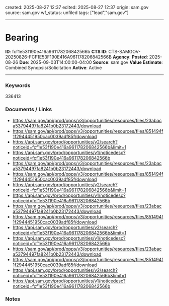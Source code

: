 created: 2025-08-27 12:37
edited: 2025-08-27 12:37
origin: sam.gov
source: sam.gov
wf_status: unfiled
tags: ["lead","sam.gov"]

---

# Bearing

**ID**: fcf1e53f190e416a961178206842566b
**CTS ID**: CTS-SAMGOV-20250826-FCF1E53F190E416A961178206842566B
**Agency**: 
**Posted**: 2025-08-26
**Due**: 2025-09-03T14:00:00-04:00
**Source**: sam.gov
**Value Estimate**: Combined Synopsis/Solicitation
**Active**: Active

---

### Keywords
336413

### Documents / Links
- <https://sam.gov/api/prod/opps/v3/opportunities/resources/files/23abaca53794497fa8241b0b23172443/download>
- <https://sam.gov/api/prod/opps/v3/opportunities/resources/files/851494f1f2944451950cac0039adf85f/download>
- <https://api.sam.gov/prod/opportunities/v2/search?noticeid=fcf1e53f190e416a961178206842566b&limit=1>
- <https://api.sam.gov/prod/opportunities/v1/noticedesc?noticeid=fcf1e53f190e416a961178206842566b>
- <https://sam.gov/api/prod/opps/v3/opportunities/resources/files/23abaca53794497fa8241b0b23172443/download>
- <https://sam.gov/api/prod/opps/v3/opportunities/resources/files/851494f1f2944451950cac0039adf85f/download>
- <https://api.sam.gov/prod/opportunities/v2/search?noticeid=fcf1e53f190e416a961178206842566b&limit=1>
- <https://api.sam.gov/prod/opportunities/v1/noticedesc?noticeid=fcf1e53f190e416a961178206842566b>
- <https://sam.gov/api/prod/opps/v3/opportunities/resources/files/23abaca53794497fa8241b0b23172443/download>
- <https://sam.gov/api/prod/opps/v3/opportunities/resources/files/851494f1f2944451950cac0039adf85f/download>
- <https://api.sam.gov/prod/opportunities/v2/search?noticeid=fcf1e53f190e416a961178206842566b&limit=1>
- <https://api.sam.gov/prod/opportunities/v1/noticedesc?noticeid=fcf1e53f190e416a961178206842566b>
- <https://sam.gov/api/prod/opps/v3/opportunities/resources/files/23abaca53794497fa8241b0b23172443/download>
- <https://sam.gov/api/prod/opps/v3/opportunities/resources/files/851494f1f2944451950cac0039adf85f/download>
- <https://api.sam.gov/prod/opportunities/v2/search?noticeid=fcf1e53f190e416a961178206842566b&limit=1>
- <https://api.sam.gov/prod/opportunities/v1/noticedesc?noticeid=fcf1e53f190e416a961178206842566b>

### Notes

